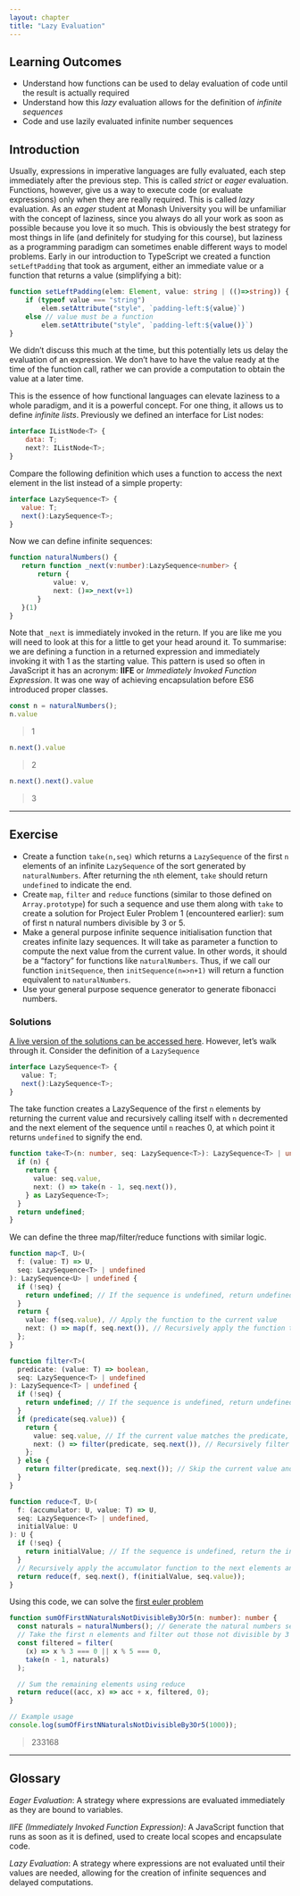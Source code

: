 ```yaml
---
layout: chapter
title: "Lazy Evaluation"
---
```



## Learning Outcomes

- Understand how functions can be used to delay evaluation of code until the result is actually required
- Understand how this *lazy* evaluation allows for the definition of *infinite sequences*
- Code and use lazily evaluated infinite number sequences

## Introduction

Usually, expressions in imperative languages are fully evaluated, each step immediately after the previous step.  This is called *strict* or *eager* evaluation.  Functions, however, give us a way to execute code (or evaluate expressions) only when they are really required.  This is called *lazy* evaluation.  As an *eager* student at Monash University you will be unfamiliar with the concept of laziness, since you always do all your work as soon as possible because you love it so much.  This is obviously the best strategy for most things in life (and definitely for studying for this course), but laziness as a programming paradigm can sometimes enable different ways to model problems.  Early in our introduction to TypeScript we created a function `setLeftPadding` that took as argument, either an immediate value or a function that returns a value (simplifying a bit):

```typescript
function setLeftPadding(elem: Element, value: string | (()=>string)) {
    if (typeof value === "string")
        elem.setAttribute("style", `padding-left:${value}`)
    else // value must be a function
        elem.setAttribute("style", `padding-left:${value()}`)
}
```

We didn’t discuss this much at the time, but this potentially lets us delay the evaluation of an expression.  We don’t have to have the value ready at the time of the function call, rather we can provide a computation to obtain the value at a later time.

This is the essence of how functional languages can elevate laziness to a whole paradigm, and it is a powerful concept.  For one thing, it allows us to define *infinite lists*.  Previously we defined an interface for List nodes:

```javascript
interface IListNode<T> {
    data: T;
    next?: IListNode<T>;
}
```

Compare the following definition which uses a function to access the next element in the list instead of a simple property:

```javascript
interface LazySequence<T> {
   value: T;
   next():LazySequence<T>;
}
```

Now we can define infinite sequences:

```typescript
function naturalNumbers() {
   return function _next(v:number):LazySequence<number> {
       return {
           value: v,
           next: ()=>_next(v+1)
       }
   }(1)
}
```

Note that `_next` is immediately invoked in the return.  If you are like me you will need to look at this for a little to get your head around it.  To summarise: we are defining a function in a returned expression and immediately invoking it with 1 as the starting value.  This pattern is used so often in JavaScript it has an acronym: **IIFE** or *Immediately Invoked Function Expression*.  It was one way of achieving encapsulation before ES6 introduced proper classes.

```javascript
const n = naturalNumbers();
n.value
```

> 1

```javascript
n.next().value
```

> 2

```javascript
n.next().next().value
```

> 3

---

## Exercise

- Create a function `take(n,seq)` which returns a `LazySequence` of the first `n` elements of an infinite `LazySequence` of the sort generated by `naturalNumbers`.  After returning the `n`th element, `take` should return `undefined` to indicate the end.
- Create `map`, `filter` and `reduce` functions (similar to those defined on `Array.prototype`) for such a sequence and use them along with `take` to create a solution for Project Euler Problem 1 (encountered earlier): sum of first n natural numbers divisible by 3 or 5.
- Make a general purpose infinite sequence initialisation function that creates infinite lazy sequences.  It will take as parameter a function to compute the next value from the current value.  In other words, it should be a “factory” for functions like `naturalNumbers`.  Thus, if we call our function `initSequence`, then `initSequence(n=>n+1)` will return a function equivalent to `naturalNumbers`.
- Use your general purpose sequence generator to generate fibonacci numbers.

### Solutions

[A live version of the solutions can be accessed here](https://stackblitz.com/edit/typescript-45wfky?file=index.ts). However, let’s walk through it. Consider the definition of a `LazySequence`

```typescript
interface LazySequence<T> {
   value: T;
   next():LazySequence<T>;
}
```

The take function creates a LazySequence of the first `n` elements by returning the current value and recursively calling itself with `n` decremented and the next element of the sequence until `n` reaches 0, at which point it returns `undefined` to signify the end.

```typescript
function take<T>(n: number, seq: LazySequence<T>): LazySequence<T> | undefined {
  if (n) {
    return {
      value: seq.value,
      next: () => take(n - 1, seq.next()),
    } as LazySequence<T>;
  }
  return undefined;
}
```

We can define the three map/filter/reduce functions with similar logic.

```typescript
function map<T, U>(
  f: (value: T) => U,
  seq: LazySequence<T> | undefined
): LazySequence<U> | undefined {
  if (!seq) {
    return undefined; // If the sequence is undefined, return undefined
  }
  return {
    value: f(seq.value), // Apply the function to the current value
    next: () => map(f, seq.next()), // Recursively apply the function to the next elements
  };
}
```

```typescript
function filter<T>(
  predicate: (value: T) => boolean,
  seq: LazySequence<T> | undefined
): LazySequence<T> | undefined {
  if (!seq) {
    return undefined; // If the sequence is undefined, return undefined
  }
  if (predicate(seq.value)) {
    return {
      value: seq.value, // If the current value matches the predicate, include it
      next: () => filter(predicate, seq.next()), // Recursively filter the next elements
    };
  } else {
    return filter(predicate, seq.next()); // Skip the current value and filter the next elements
  }
}
```

```typescript
function reduce<T, U>(
  f: (accumulator: U, value: T) => U,
  seq: LazySequence<T> | undefined,
  initialValue: U
): U {
  if (!seq) {
    return initialValue; // If the sequence is undefined, return the initial value
  }
  // Recursively apply the accumulator function to the next elements and the current value
  return reduce(f, seq.next(), f(initialValue, seq.value));
}
```

Using this code, we can solve the [first euler problem](https://projecteuler.net/problem=1)

```typescript
function sumOfFirstNNaturalsNotDivisibleBy3Or5(n: number): number {
  const naturals = naturalNumbers(); // Generate the natural numbers sequence
  // Take the first n elements and filter out those not divisible by 3 or 5
  const filtered = filter(
    (x) => x % 3 === 0 || x % 5 === 0,
    take(n - 1, naturals)
  );

  // Sum the remaining elements using reduce
  return reduce((acc, x) => acc + x, filtered, 0);
}

// Example usage
console.log(sumOfFirstNNaturalsNotDivisibleBy3Or5(1000));
```

> 233168

---

## Glossary

*Eager Evaluation*: A strategy where expressions are evaluated immediately as they are bound to variables.

*IIFE (Immediately Invoked Function Expression)*: A JavaScript function that runs as soon as it is defined, used to create local scopes and encapsulate code.

*Lazy Evaluation*: A strategy where expressions are not evaluated until their values are needed, allowing for the creation of infinite sequences and delayed computations.
